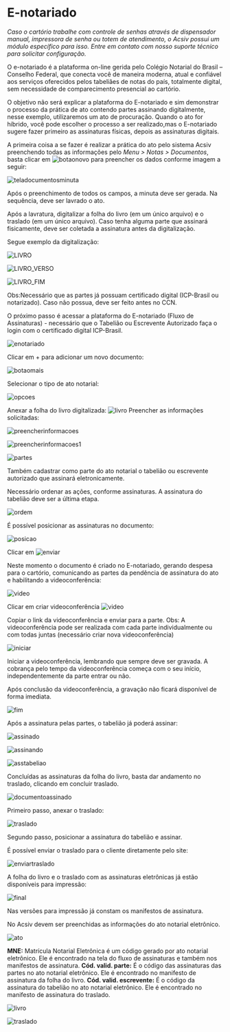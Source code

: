 # E-notariado
*Caso o cartório trabalhe com controle de senhas através de dispensador manual, impressora de senha ou totem de atendimento, o Acsiv possui um módulo específico para isso. Entre em contato com nosso suporte técnico para solicitar configuração.*

O e-notariado é a plataforma on-line gerida pelo Colégio Notarial do Brasil – Conselho Federal, que conecta você de maneira moderna, atual e confiável aos serviços oferecidos pelos tabeliães de notas do país, totalmente digital, sem necessidade de comparecimento presencial ao cartório.

O objetivo não será explicar a plataforma do E-notariado e sim demonstrar o processo da prática de ato contendo partes assinando digitalmente, nesse exemplo, utilizaremos um ato de procuração. Quando o ato for híbrido, você pode escolher o processo a ser realizado,mas o E-notariado sugere fazer primeiro as assinaturas físicas, depois as assinaturas digitais. 

A primeira coisa a se fazer é realizar a prática do ato pelo sistema Acsiv preenchendo todas as informações pelo *Menu > Notas > Documentos*, basta clicar em ![botaonovo](https://github.com/gislenetavaresacsiv/E-notariado/blob/main/Imagens/Botao_Novo.PNG) para preencher os dados conforme imagem a seguir:


 ![teladocumentosminuta]()
 
 Após o preenchimento de todos os campos, a minuta deve ser gerada. Na sequência, deve ser lavrado o ato.
 
 Após a lavratura, digitalizar a folha do livro (em um único arquivo) e o traslado (em um único arquivo). Caso tenha alguma parte que assinará fisicamente, deve ser coletada a assinatura antes da digitalização.
 
 Segue exemplo da digitalização:
 
 ![LIVRO](https://github.com/gislenetavaresacsiv/E-notariado/blob/main/Imagens/LIVRO.png)

 ![LIVRO_VERSO](https://github.com/gislenetavaresacsiv/E-notariado/blob/main/Imagens/LIVRO_VERSO.png)
 
 ![LIVRO_FIM](https://github.com/gislenetavaresacsiv/E-notariado/blob/main/Imagens/LIVRO_FIM.png)
 
 Obs:Necessário que as partes já possuam certificado digital (ICP-Brasil ou notarizado). Caso não possua, deve ser feito antes no CCN.
 
  O próximo passo é acessar a plataforma do E-notariado (Fluxo de Assinaturas) - necessário que o Tabelião ou Escrevente Autorizado faça o login com o certificado digital ICP-Brasil. 
  
   ![enotariado](https://github.com/gislenetavaresacsiv/E-notariado/blob/main/Imagens/E-NOTARIADO.PNG)
  
  Clicar em + para adicionar um novo documento:
  
   ![botaomais](https://github.com/gislenetavaresacsiv/E-notariado/blob/main/Imagens/bOTAO.PNG)
   
  Selecionar o tipo de ato notarial:
  
   ![opcoes](https://github.com/gislenetavaresacsiv/E-notariado/blob/main/Imagens/OP%C3%87%C3%95ES.PNG)

Anexar a folha do livro digitalizada:
 ![livro](https://github.com/gislenetavaresacsiv/E-notariado/blob/main/Imagens/ANEXAR_LIVRO.PNG)
Preencher as informações solicitadas:


 ![preencherinformacoes](https://github.com/gislenetavaresacsiv/E-notariado/blob/main/Imagens/PREENCHER_INFORMA%C3%87%C3%95ES.PNG)
 
 ![preencherinformacoes1](https://github.com/gislenetavaresacsiv/E-notariado/blob/main/Imagens/PREENCHER_INFORMA%C3%87%C3%95ES_1.PNG)


 ![partes](https://github.com/gislenetavaresacsiv/E-notariado/blob/main/Imagens/DEPOIS%20MOSTRA%20A%20LOPCALIZA%C3%87%C3%83O%20DAS%20ASSINATURAS.PNG)
 
Também cadastrar como parte do ato notarial o tabelião ou escrevente autorizado que assinará eletronicamente.

Necessário ordenar as ações, conforme assinaturas. A assinatura do tabelião deve ser a última etapa.

 ![ordem](https://github.com/gislenetavaresacsiv/E-notariado/blob/main/Imagens/ORDEM_ACOES.PNG)
 
 É possível posicionar as assinaturas no documento:

 ![posicao](https://github.com/gislenetavaresacsiv/E-notariado/blob/main/Imagens/POSICIONO%20ONDE%20QUERO%20COLOCAR%20A%20IMAGEM.PNG)
 
 Clicar em  ![enviar](https://github.com/gislenetavaresacsiv/E-notariado/blob/main/Imagens/JA%20CRIA%20NO%20E-NOTARIADO.PNG)

Neste momento o documento é criado no E-notariado, gerando despesa para o cartório, comunicando as partes da pendência de assinatura do ato e habilitando a videoconferência:

 ![video](https://github.com/gislenetavaresacsiv/E-notariado/blob/main/Imagens/DEPOIS%20DE%20ENVIAR.PNG)

Clicar em criar videoconferência ![video](https://github.com/gislenetavaresacsiv/E-notariado/blob/main/Imagens/VIDEO%20CONFERENCIA%20DO%20ATO.PNG)

Copiar o link da videoconferência e enviar para a parte. Obs: A videoconferência pode ser realizada com cada parte individualmente ou com todas juntas (necessário criar nova videoconferência)

![iniciar](https://github.com/gislenetavaresacsiv/E-notariado/blob/main/Imagens/MANDA%20O%20LINK%20PARA%20CLIENTE.PNG)

 Iniciar a videoconferência, lembrando que sempre deve ser gravada. A cobrança pelo tempo da videoconferência começa com o seu início, independentemente da parte entrar ou não.

Após conclusão da videoconferência, a gravação não ficará disponível de forma imediata.

![fim](https://github.com/gislenetavaresacsiv/E-notariado/blob/main/Imagens/VIDEO%20CONFERENCIA%20NAO%20FICA%20DISPONIVEL%20NA%20HORA.PNG)

Após a assinatura pelas partes, o tabelião já poderá assinar:

 ![assinado](https://github.com/gislenetavaresacsiv/E-notariado/blob/main/Imagens/ASSINADO.PNG)
 
 ![assinando](https://github.com/gislenetavaresacsiv/E-notariado/blob/main/Imagens/ASSINANDO.PNG)
 
  ![asstabeliao](https://github.com/gislenetavaresacsiv/E-notariado/blob/main/Imagens/ASSINATURA%20DO%20TABELI%C3%83O.PNG)


Concluídas as assinaturas da folha do livro, basta dar andamento no traslado, clicando em concluir traslado.

![documentoassinado](https://github.com/gislenetavaresacsiv/E-notariado/blob/main/Imagens/DOCUMENTO%20ASSINADO%20COM%20SUCESSO.PNG)

Primeiro passo, anexar o traslado:

 ![traslado](https://github.com/gislenetavaresacsiv/E-notariado/blob/main/Imagens/ANEXAR_TRASLADO.PNG)
 
 Segundo passo, posicionar a assinatura do tabelião e assinar.
 
 É possível enviar o traslado para o cliente diretamente pelo site:
 
![enviartraslado](https://github.com/gislenetavaresacsiv/E-notariado/blob/main/Imagens/ENVIAR%20O%20TRASLADO%20POR%20E-MAIL.PNG)

A folha do livro e o traslado com as assinaturas eletrônicas já estão disponíveis para impressão:

 ![final](https://github.com/gislenetavaresacsiv/E-notariado/blob/main/Imagens/CONCLUINDO%20COM%20SUCESSO.PNG)
 
 Nas versões para impressão já constam os manifestos de assinatura.
 
 No Acsiv devem ser preenchidas as informações do ato notarial eletrônico.

![ato](https://github.com/gislenetavaresacsiv/E-notariado/blob/main/Imagens/ATO_PRATICA.PNG)

**MNE:** Matrícula Notarial Eletrônica é um código gerado por ato notarial eletrônico. Ele é encontrado na tela do fluxo de assinaturas e também nos manifestos de assinatura.
**Cód. valid. parte:** É o código das assinaturas das partes no ato notarial eletrônico. Ele é encontrado no manifesto de assinatura da folha do livro.
**Cód. valid. escrevente:** É o código da assinatura do tabelião no ato notarial eletrônico. Ele é encontrado no manifesto de assinatura do traslado.

 ![livro](https://github.com/gislenetavaresacsiv/E-notariado/blob/main/Imagens/MANIFESTO%20DE%20ASSINATURA%20DO%20LIVRO.PNG)

 ![traslado](https://github.com/gislenetavaresacsiv/E-notariado/blob/main/Imagens/MANIFESTO%20DE%20ASSINATURA%20DO%20TRASLADO.PNG)
